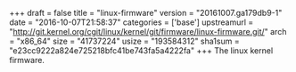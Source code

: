 +++
draft = false
title = "linux-firmware"
version = "20161007.ga179db9-1"
date = "2016-10-07T21:58:37"
categories = ['base']
upstreamurl = "http://git.kernel.org/cgit/linux/kernel/git/firmware/linux-firmware.git/"
arch = "x86_64"
size = "41737224"
usize = "193584312"
sha1sum = "e23cc9222a824e725218bfc41be743fa5a4222fa"
+++
The linux kernel firmware.